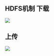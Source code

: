 HDFS机制
下载
--------

![](../../pic/hadoop/hdfs_下载机制.bmp)

上传
------------

![](../../pic/hadoop/hdfs_上传机制.bmp)